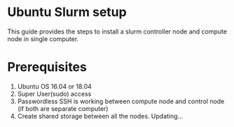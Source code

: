 # Ubuntu Slurm setup

This guide provides the steps to install a slurm controller node and compute node in single computer.

# Prerequisites
1. Ubuntu OS 16.04 or 18.04
2. Super User(sudo) access
3. Passwordless SSH is working between compute node and control node (if both are separate computer)
4. Create shared storage between all the nodes.
Updating...

